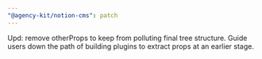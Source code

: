 ```yaml
---
"@agency-kit/notion-cms": patch
---
```


Upd: remove otherProps to keep from polluting final tree structure. Guide users down the path of building plugins to extract props at an earlier stage.
